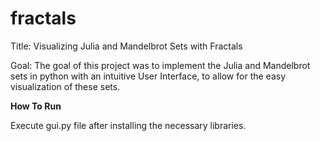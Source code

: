 # fractals


Title:
Visualizing Julia and Mandelbrot Sets with Fractals

Goal:
The goal of this project was to implement the Julia and Mandelbrot sets in python with an intuitive User Interface, to allow for the easy visualization of these sets.

**How To Run**

Execute gui.py file after installing the necessary libraries. 
